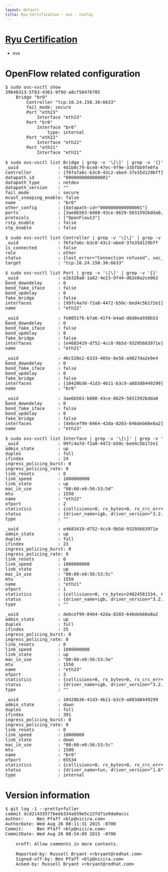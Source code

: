 ```yaml
---
layout: default
title: Ryu Certification - ovs - config
---
```

# [Ryu Certification](http://osrg.github.io/ryu/certification.html)
* ovs 

# OpenFlow related configuration
<pre>
$ sudo ovs-vsctl show
39648313-5f83-4361-9f9d-a8cf50476785
    Bridge "br0"
        Controller "tcp:10.24.150.30:6633"
        fail_mode: secure
        Port "eth23"
            Interface "eth23"
        Port "br0"
            Interface "br0"
                type: internal
        Port "eth22"
            Interface "eth22"
        Port "eth21"
            Interface "eth21"

$ sudo ovs-vsctl list Bridge | grep -v '\[\]' | grep -v '{}'
_uuid               : 4d1b0c79-bce8-47ec-9f9e-33bfbb9fe0fa
controller          : [f6fa7a6c-b3c8-43c2-abed-37e35d129bff]
datapath_id         : "0000000000000001"
datapath_type       : netdev
datapath_version    : "<built-in>"
fail_mode           : secure
mcast_snooping_enable: false
name                : "br0"
other_config        : {datapath-id="0000000000000001"}
ports               : [3ae6b563-b088-43ce-8629-5031592bdda0, 46c528e2-6333-405e-8e56-a9027da2e9e4, e1b328a8-1a82-4e23-9f44-d62e8a2ce062, fe0051f6-b7a6-41f4-b4ad-d6d8ea930b53]
protocols           : ["OpenFlow13"]
rstp_enable         : false
stp_enable          : false

$ sudo ovs-vsctl list Controller | grep -v '\[\]' | grep -v '{}'
_uuid               : f6fa7a6c-b3c8-43c2-abed-37e35d129bff
is_connected        : false
role                : other
status              : {last_error="Connection refused", sec_since_disconnect="3", state=BACKOFF}
target              : "tcp:10.24.150.30:6633"

$ sudo ovs-vsctl list Port | grep -v '\[\]' | grep -v '{}'
_uuid               : e1b328a8-1a82-4e23-9f44-d62e8a2ce062
bond_downdelay      : 0
bond_fake_iface     : false
bond_updelay        : 0
fake_bridge         : false
interfaces          : [99fc4a7d-f2a8-4472-b50c-bed4c5b172e1]
name                : "eth22"

_uuid               : fe0051f6-b7a6-41f4-b4ad-d6d8ea930b53
bond_downdelay      : 0
bond_fake_iface     : false
bond_updelay        : 0
fake_bridge         : false
interfaces          : [e4683419-d752-4cc8-9b5d-93295683971e]
name                : "eth21"

_uuid               : 46c528e2-6333-405e-8e56-a9027da2e9e4
bond_downdelay      : 0
bond_fake_iface     : false
bond_updelay        : 0
fake_bridge         : false
interfaces          : [10420b36-41d3-4b11-b3c9-a883d8449299]
name                : "br0"

_uuid               : 3ae6b563-b088-43ce-8629-5031592bdda0
bond_downdelay      : 0
bond_fake_iface     : false
bond_updelay        : 0
fake_bridge         : false
interfaces          : [debcef99-8464-42da-8203-646deb66e8a2]
name                : "eth23"

$ sudo ovs-vsctl list Interface | grep -v '\[\]' | grep -v '{}'
_uuid               : 99fc4a7d-f2a8-4472-b50c-bed4c5b172e1
admin_state         : up
duplex              : full
ifindex             : 24
ingress_policing_burst: 0
ingress_policing_rate: 0
link_resets         : 0
link_speed          : 1000000000
link_state          : up
mac_in_use          : "00:60:e0:56:53:5d"
mtu                 : 1550
name                : "eth22"
ofport              : 2
statistics          : {collisions=0, rx_bytes=0, rx_crc_err=0, rx_dropped=0, rx_errors=0, rx_frame_err=0, rx_over_err=0, rx_packets=0, tx_bytes=18089315792, tx_dropped=0, tx_errors=0, tx_packets=12064077}
status              : {driver_name=igb, driver_version="3.2.10-k", firmware_version="2.10-9"}
type                : ""

_uuid               : e4683419-d752-4cc8-9b5d-93295683971e
admin_state         : up
duplex              : full
ifindex             : 23
ingress_policing_burst: 0
ingress_policing_rate: 0
link_resets         : 0
link_speed          : 1000000000
link_state          : up
mac_in_use          : "00:60:e0:56:53:5c"
mtu                 : 1550
name                : "eth21"
ofport              : 1
statistics          : {collisions=0, rx_bytes=24024581534, rx_crc_err=0, rx_dropped=0, rx_errors=0, rx_frame_err=0, rx_over_err=0, rx_packets=16026376, tx_bytes=0, tx_dropped=0, tx_errors=0, tx_packets=0}
status              : {driver_name=igb, driver_version="3.2.10-k", firmware_version="2.10-9"}
type                : ""

_uuid               : debcef99-8464-42da-8203-646deb66e8a2
admin_state         : up
duplex              : full
ifindex             : 25
ingress_policing_burst: 0
ingress_policing_rate: 0
link_resets         : 0
link_speed          : 1000000000
link_state          : up
mac_in_use          : "00:60:e0:56:53:5e"
mtu                 : 1550
name                : "eth23"
ofport              : 3
statistics          : {collisions=0, rx_bytes=0, rx_crc_err=0, rx_dropped=0, rx_errors=0, rx_frame_err=0, rx_over_err=0, rx_packets=0, tx_bytes=1176922500, tx_dropped=0, tx_errors=0, tx_packets=784615}
status              : {driver_name=igb, driver_version="3.2.10-k", firmware_version="2.10-9"}
type                : ""

_uuid               : 10420b36-41d3-4b11-b3c9-a883d8449299
admin_state         : down
duplex              : full
ifindex             : 391
ingress_policing_burst: 0
ingress_policing_rate: 0
link_resets         : 0
link_speed          : 10000000
link_state          : down
mac_in_use          : "00:60:e0:56:53:5c"
mtu                 : 1500
name                : "br0"
ofport              : 65534
statistics          : {collisions=0, rx_bytes=0, rx_crc_err=0, rx_dropped=0, rx_errors=0, rx_frame_err=0, rx_over_err=0, rx_packets=0, tx_bytes=0, tx_dropped=0, tx_errors=0, tx_packets=0}
status              : {driver_name=tun, driver_version="1.6", firmware_version="N/A"}
type                : internal
</pre>

# Version information
<pre>
$ git log -1 --pretty=fuller
commit dcd21433577beeb334a939e5c22fd71e9da0accc
Author:     Ben Pfaff &lt;blp@nicira.com&gt;
AuthorDate: Wed Aug 26 08:11:31 2015 -0700
Commit:     Ben Pfaff &lt;blp@nicira.com&gt;
CommitDate: Wed Aug 26 08:54:09 2015 -0700

    nroff: Allow comments in more contexts.
    
    Reported-by: Russell Bryant &lt;rbryant@redhat.com&gt;
    Signed-off-by: Ben Pfaff &lt;blp@nicira.com&gt;
    Acked-by: Russell Bryant &lt;rbryant@redhat.com&gt;
</pre>
